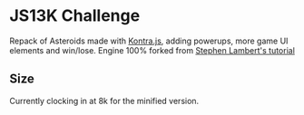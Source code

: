 # JS13K Challenge

Repack of Asteroids made with [Kontra.js](https://github.com/straker/kontra), adding powerups, more game UI elements and win/lose. Engine 100% forked from [Stephen Lambert's tutorial](https://medium.com/web-maker/making-asteroids-with-kontra-js-and-web-maker-95559d39b45f)

## Size

Currently clocking in at 8k for the minified version.
